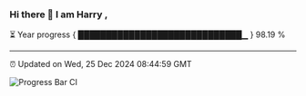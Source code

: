 ### Hi there 👋 I am Harry , 

⏳ Year progress { █████████████████████████████▁ } 98.19 %

---

⏰ Updated on Wed, 25 Dec 2024 08:44:59 GMT

![Progress Bar CI](https://github.com/duykhang68/duykhang68/workflows/Progress%20Bar%20CI/badge.svg)
